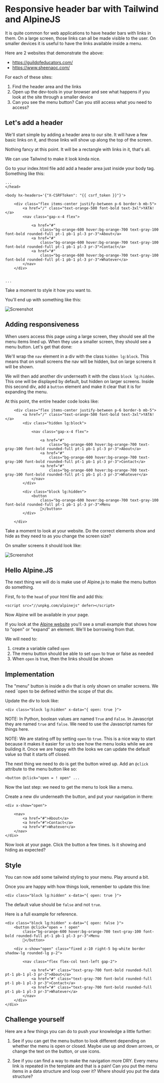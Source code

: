 # Responsive header bar with Tailwind and AlpineJS

It is quite common for web applications to have header bars with links in them. On a large screen, those links can all be made visible to the user. On smaller devices it is useful to have the links available inside a menu.

Here are 2 websites that demonstrate the above:

- https://guildofeducators.com/
- https://www.sheenaoc.com/

For each of these sites: 

1. Find the header area and the links
2. Open up the dev-tools in your browser and see what happens if you look at the site through a smaller device
3. Can you see the menu button? Can you still access what you need to access? 

## Let's add a header 

We'll start simple by adding a header area to our site. It will have a few basic links on it, and those links will show up along the top of the screen.

Nothing fancy at this point. It will be a rectangle with links in it, that's all.

We can use Tailwind to make it look kinda nice.

Go to your index.html file add add a header area just inside your body tag. Something like this:

```
...
</head>

<body hx-headers='{"X-CSRFToken": "{{ csrf_token }}"}'>

    <div class="flex items-center justify-between p-6 border-b mb-5">
        <a href="/" class="text-orange-500 font-bold text-3xl">YATA!</a>
        <nav class="gap-x-4 flex">

            <a href="#"
                class="bg-orange-600 hover:bg-orange-700 text-gray-100 font-bold rounded-full pt-1 pb-1 pl-3 pr-3">About</a>
            <a href="#"
                class="bg-orange-600 hover:bg-orange-700 text-gray-100 font-bold rounded-full pt-1 pb-1 pl-3 pr-3">Contact</a>
            <a href="#"
                class="bg-orange-600 hover:bg-orange-700 text-gray-100 font-bold rounded-full pt-1 pb-1 pl-3 pr-3">Whatever</a>
        </nav>
    </div>


...
```

Take a moment to style it how you want to.

You'll end up with something like this:

![Screenshot](images/header.png)


## Adding responsiveness 

When users access this page using a large screen, they should see all the menu items lined up. When they use a smaller screen, they should see a menu button. Let's get that done:

We'll wrap the `nav` element in a div with the class `hidden lg:block`. This means that on small screens the nav will be hidden, but on large screens it will be shown. 

We will then add another div underneath it with the class `block lg:hidden`. This one will be displayed by default, but hidden on larger screens. Inside this second div, add a `button` element and make it clear that it is for expanding the menu.

At this point, the entire header code looks like:

```
    <div class="flex items-center justify-between p-6 border-b mb-5">
        <a href="/" class="text-orange-500 font-bold text-3xl">YATA!</a>
        <div class="hidden lg:block">

            <nav class="gap-x-4 flex">

                <a href="#"
                    class="bg-orange-600 hover:bg-orange-700 text-gray-100 font-bold rounded-full pt-1 pb-1 pl-3 pr-3">About</a>
                <a href="#"
                    class="bg-orange-600 hover:bg-orange-700 text-gray-100 font-bold rounded-full pt-1 pb-1 pl-3 pr-3">Contact</a>
                <a href="#"
                    class="bg-orange-600 hover:bg-orange-700 text-gray-100 font-bold rounded-full pt-1 pb-1 pl-3 pr-3">Whatever</a>
            </nav>
        </div>

        <div class="block lg:hidden">
            <button
                class="bg-orange-600 hover:bg-orange-700 text-gray-100 font-bold rounded-full pt-1 pb-1 pl-3 pr-3">Menu
                🔽</button>
        </div>

    </div>
```

Take a moment to look at your website. Do the correct elements show and hide as they need to as you change the screen size?

On smaller screens it should look like:

![Screenshot](images/menu-button.png)

## Hello Alpine.JS

The next thing we will do is make use of Alpine.js to make the menu button do something. 

First, fo to the `head` of your html file and add this:

```
<script src="//unpkg.com/alpinejs" defer></script>
```

Now Alpine will be available in your page.

If you look at the [Alpine website](https://alpinejs.dev/) you'll see a small example that shows how to "open" or "expand" an element. We'll be borrowing from that.

We will need to:

1. create a variable called `open`
2. The menu button should be able to set `open` to true or false as needed
3. When `open` is true, then the links should be shown 

## Implementation 

The "menu" button is inside a div that is only shown on smaller screens. We need `open to be defined within the scope of that div.

Update the div to look like:

```
<div class="block lg:hidden" x-data="{ open: true }">
```

NOTE: In Python, boolean values are named `True` and `False`. In Javascript they are named `true` and `false`. We need to use the Javascript names for things here.

NOTE: We are stating off by setting `open` to `true`. This is a nice way to start because it makes it easier for us to see how the menu looks while we are building it. Once we are happy with the looks we can update the default value so that it starts off closed.

The next thing we need to do is get the button wired up. Add an `@click` attribute to the menu button like so:

```
<button @click="open = ! open" ...
```

Now the last step: we need to get the menu to look like a menu. 

Create a new div underneath the button, and put your navigation in there:

```
<div x-show="open">

    <nav>
        <a href="#">About</a>
        <a href="#">Contact</a>
        <a href="#">Whatever</a>
    </nav>
</div>
```

Now look at your page. Click the button a few times. Is it showing and hiding as expected?

## Style 

You can now add some tailwind styling to your menu. Play around a bit. 

Once you are happy with how things look, remember to update this line:

```
<div class="block lg:hidden" x-data="{ open: true }">
```

The default value should be `false` and not `true`.

Here is a full example for reference.

```
<div class="block lg:hidden" x-data="{ open: false }">
    <button @click="open = ! open"
        class="bg-orange-600 hover:bg-orange-700 text-gray-100 font-bold rounded-full pt-1 pb-1 pl-3 pr-3">Menu
        🔽</button>

    <div x-show="open" class="fixed z-10 right-5 bg-white border shadow-lg rounded-lg p-2">

        <nav class="flex flex-col text-left gap-2">

            <a href="#" class="text-gray-700 font-bold rounded-full pt-1 pb-1 pl-3 pr-3">About</a>
            <a href="#" class="text-gray-700 font-bold rounded-full pt-1 pb-1 pl-3 pr-3">Contact</a>
            <a href="#" class="text-gray-700 font-bold rounded-full pt-1 pb-1 pl-3 pr-3">Whatever</a>
        </nav>
    </div>
</div>
```

## Challenge yourself 

Here are a few things you can do to push your knowledge a little further:

1. See if you can get the menu button to look different depending on whether the menu is open or closed. Maybe use up and down arrows, or change the text on the button, or use icons. 

2. See if you can find a way to make the navigation more DRY. Every menu link is repeated in the template and that is a pain! Can you put the menu items in a data structure and loop over it? Where should you put the data structure?

